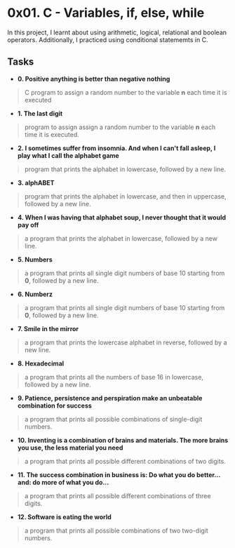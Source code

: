 # 0x01. C - Variables, if, else, while
In this project, I learnt about using arithmetic, logical, relational and boolean operators. Additionally, I practiced using conditional statememts in C.

## Tasks
- **0. Positive anything is better than negative nothing**
> C program to assign a random number to the variable **n** each time it is executed
- **1. The last digit**
> program to assign assign a random number to the variable **n** each time it is executed.
- **2. I sometimes suffer from insomnia. And when I can't fall asleep, I play what I call the alphabet game**
> program that prints the alphabet in lowercase, followed by a new line.
- **3. alphABET**
> program that prints the alphabet in lowercase, and then in uppercase, followed by a new line.
- **4. When I was having that alphabet soup, I never thought that it would pay off**
>  a program that prints the alphabet in lowercase, followed by a new line.
- **5. Numbers**
> a program that prints all single digit numbers of base 10 starting from **0**, followed by a new line.
- **6. Numberz**
>  a program that prints all single digit numbers of base 10 starting from **0**, followed by a new line.
- **7. Smile in the mirror**
> a program that prints the lowercase alphabet in reverse, followed by a new line.
- **8. Hexadecimal**
> a program that prints all the numbers of base 16 in lowercase, followed by a new line.
- **9. Patience, persistence and perspiration make an unbeatable combination for success**
> a program that prints all possible combinations of single-digit numbers.
- **10. Inventing is a combination of brains and materials. The more brains you use, the less material you need**
> a program that prints all possible different combinations of two digits.
- **11. The success combination in business is: Do what you do better... and: do more of what you do...**
> a program that prints all possible different combinations of three digits.
- **12. Software is eating the world**
> a program that prints all possible combinations of two two-digit numbers.
